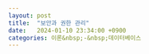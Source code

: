 ```yaml
---
layout: post
title:  "보안과 권한 관리"
date:   2024-01-10 23:34:00 +0900
categories: 이론&nbsp;-&nbsp;데이터베이스
---
```


